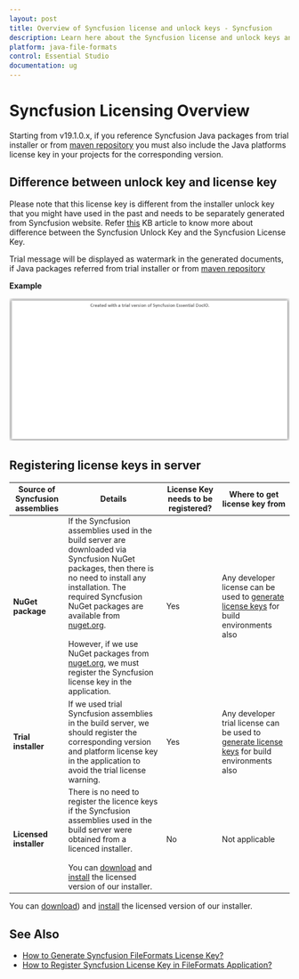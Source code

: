 ```yaml
---
layout: post
title: Overview of Syncfusion license and unlock keys - Syncfusion
description: Learn here about the Syncfusion license and unlock keys and difference between license and unlock keys.
platform: java-file-formats
control: Essential Studio
documentation: ug
---
```



# Syncfusion Licensing Overview

Starting from v19.1.0.x, if you reference Syncfusion Java packages from trial installer or from [maven repository](https://jars.syncfusion.com) you must also include the Java platforms license key in your projects for the corresponding version.

## Difference between unlock key and license key

Please note that this license key is different from the installer unlock key that you might have used in the past and needs to be separately generated from Syncfusion website. Refer [this](https://www.syncfusion.com/kb/8950/difference-between-the-unlock-key-and-licensing-key) KB article to know more about difference between the Syncfusion Unlock Key and the Syncfusion License Key.

Trial message will be displayed as watermark in the generated documents, if Java packages referred from trial installer or from [maven repository](https://jars.syncfusion.com)

**Example**

![IO Licensing Message](licensing-images/io-licensing-message.png)

## Registering license keys in server

| Source of Syncfusion assemblies | Details | License Key needs to be registered? | Where to get license key from |
| ------------- | ------------- | ------------- | ------------- |
| **NuGet package** | If the Syncfusion assemblies used in the build server are downloaded via Syncfusion NuGet packages, then there is no need to install any installation. The required Syncfusion NuGet packages are available from [nuget.org](http://nuget.org/). <br><br>However, if we use NuGet packages from [nuget.org](http://nuget.org/), we must register the Syncfusion license key in the application. | Yes | Any developer license can be used to [generate license keys](https://help.syncfusion.com/java-file-formats/licensing/how-to-generate) for build environments also |
| **Trial installer** | If we used trial Syncfusion assemblies in the build server, we should register the corresponding version and platform license key in the application to avoid the trial license warning. | Yes | Any developer trial license can be used to [generate license keys](https://help.syncfusion.com/java-file-formats/licensing/how-to-generate) for build environments also |
| **Licensed installer** |There is no need to register the licence keys if the Syncfusion assemblies used in the build server were obtained from a licenced installer. <br><br>You can [download](https://help.syncfusion.com/common/essential-studio/installation/web-installer/how-to-download#download-the-license-version) and [install](https://help.syncfusion.com/java-file-formats/installation/web-installer/how-to-install) the licensed version of our installer. | No | Not applicable |

You can [download](https://help.syncfusion.com/java-file-formats/installation/web-installer/how-to-download#download-the-license-version)) and [install](https://help.syncfusion.com/java-file-formats/installation/web-installer/how-to-install) the licensed version of our installer.

## See Also

* [How to Generate Syncfusion FileFormats License Key?](https://help.syncfusion.com/java-file-formats/licensing/how-to-generate)
* [How to Register Syncfusion License Key in FileFormats Application?](https://help.syncfusion.com/java-file-formats/licensing/how-to-register-in-an-application)
